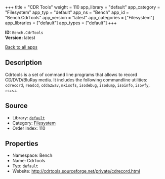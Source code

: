 ﻿+++
title = "CDR Tools"
weight = 110
app_library = "default"
app_category = "Filesystem"
app_typ = "default"
app_ns = "Bench"
app_id = "Bench.CdrTools"
app_version = "latest"
app_categories = ["Filesystem"]
app_libraries = ["default"]
app_types = ["default"]
+++

**ID:** `Bench.CdrTools`  
**Version:** latest  
<!--more-->

[Back to all apps](/apps/)

## Description
Cdrtools is a set of command line programs that allows to record CD/DVD/BluRay media. It includes the following commandline utilities:
`cdrecord`, `readcd`, `cdda2wav`, `mkisofs`, `isodebug`, `isodump`, `isoinfo`, `isovfy`, `rscsi`.

## Source

* Library: [`default`](/app_libraries/default)
* Category: [Filesystem](/app_categories/filesystem)
* Order Index: 110

## Properties

* Namespace: Bench
* Name: CdrTools
* Typ: `default`
* Website: <http://cdrtools.sourceforge.net/private/cdrecord.html>


